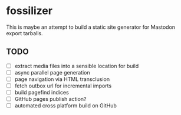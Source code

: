 # fossilizer

This is maybe an attempt to build a static site generator for Mastodon export tarballs.

## TODO

- [ ] extract media files into a sensible location for build
- [ ] async parallel page generation
- [ ] page navigation via HTML transclusion
- [ ] fetch outbox url for incremental imports
- [ ] build pagefind indices
- [ ] GitHub pages publish action?
- [ ] automated cross platform build on GitHub
